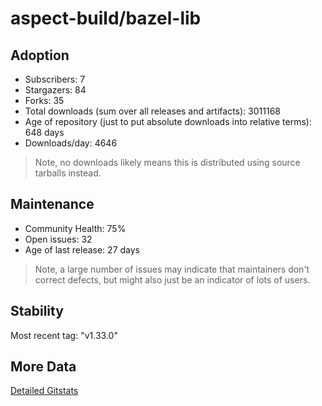 # aspect-build/bazel-lib

## Adoption

- Subscribers: 7
- Stargazers: 84
- Forks: 35
- Total downloads (sum over all releases and artifacts): 3011168
- Age of repository (just to put absolute downloads into relative terms): 648 days
- Downloads/day: 4646

> Note, no downloads likely means this is distributed using source tarballs instead.

## Maintenance

- Community Health: 75%
- Open issues: 32
- Age of last release: 27 days

> Note, a large number of issues may indicate that maintainers don't correct defects, but might also
> just be an indicator of lots of users.

## Stability

Most recent tag: "v1.33.0"

## More Data

[Detailed Gitstats](/bazel-catalog/gitstats/aspect-build/bazel-lib)

